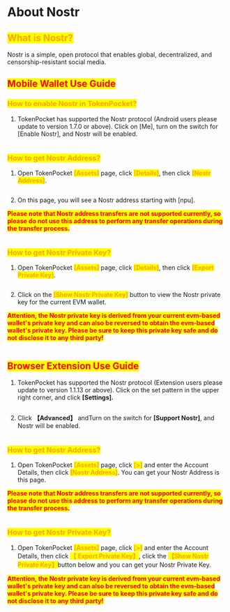 # About Nostr

## <mark style="color:orange;">What is Nostr?</mark>

Nostr is a simple, open protocol that enables global, decentralized, and censorship-resistant social media.



## <mark style="color:red;">Mobile Wallet Use Guide</mark>

### &#x20;<mark style="color:orange;">How to enable Nostr in TokenPocket?</mark>

1. TokenPocket has supported the Nostr protocol (Android users please update to version 1.7.0 or above). Click on \[Me], turn on the switch for \[Enable Nostr], and Nostr will be enabled.

<figure><img src="../../.gitbook/assets/n1 1.png" alt=""><figcaption></figcaption></figure>

### <mark style="color:orange;">How to get Nostr Address?</mark>

1. Open TokenPocket <mark style="color:orange;">**\[Assets]**</mark> page, click <mark style="color:orange;">**\[Details]**</mark>, then click <mark style="color:orange;">**\[Nostr Address]**</mark>.

<figure><img src="../../.gitbook/assets/n2 1.png" alt=""><figcaption></figcaption></figure>

2. On this page, you will see a Nostr address starting with \[npu].&#x20;

<mark style="color:red;">**Please note that Nostr address transfers are not supported currently, so please do not use this address to perform any transfer operations during the transfer process.**</mark>

<figure><img src="../../.gitbook/assets/n3 1.png" alt=""><figcaption></figcaption></figure>



### <mark style="color:orange;">How to get Nostr Private Key?</mark>

1. Open TokenPocket <mark style="color:orange;">**\[Assets]**</mark> page, click <mark style="color:orange;">**\[Details]**</mark>, then click <mark style="color:orange;">**\[Export Private Key]**</mark>.

<figure><img src="../../.gitbook/assets/n4 1.png" alt=""><figcaption></figcaption></figure>

2. Click on the <mark style="color:orange;">**\[Show Nostr Private Key]**</mark> button to view the Nostr private key for the current EVM wallet.

<mark style="color:red;">**Attention, the Nostr private key is derived from your current evm-based wallet's private key and can also be reversed to obtain the evm-based wallet's private key. Please be sure to keep this private key safe and do not disclose it to any third party!**</mark>

<figure><img src="../../.gitbook/assets/n5 1 (1).png" alt=""><figcaption></figcaption></figure>

## <mark style="color:red;">Browser Extension Use Guide</mark>

1. TokenPocket has supported the Nostr protocol (Extension users please update to version 1.1.13 or above). Click on the set pattern in the upper right corner, and click **\[Settings].**&#x20;

<figure><img src="../../.gitbook/assets/en 1.png" alt=""><figcaption></figcaption></figure>

2. Click **【Advanced】** andTurn on the switch for **\[Support Nostr]**, and Nostr will be enabled.

<figure><img src="../../.gitbook/assets/en 2 (1).png" alt=""><figcaption></figcaption></figure>

### <mark style="color:orange;">How to get Nostr Address?</mark>

1. Open TokenPocket <mark style="color:orange;">**\[Assets]**</mark> page, click <mark style="color:orange;">**\[>]**</mark> and enter the Account Details, then click <mark style="color:orange;">**\[Nostr Address]**</mark>. You can get your Nostr Address is this page.

<mark style="color:red;">**Please note that Nostr address transfers are not supported currently, so please do not use this address to perform any transfer operations during the transfer process.**</mark>

<figure><img src="../../.gitbook/assets/en 3 (1).png" alt=""><figcaption></figcaption></figure>

### <mark style="color:orange;">How to get Nostr Private Key?</mark>

1. Open TokenPocket <mark style="color:orange;">**\[Assets]**</mark> page, click <mark style="color:orange;">**\[>]**</mark> and enter the Account Details, then click <mark style="color:orange;">**【 Export Private Key】**</mark>, click the <mark style="color:orange;">**【Show Nostr Private Key】**</mark>button below and you can get your Nostr Private Key.

<mark style="color:red;">**Attention, the Nostr private key is derived from your current evm-based wallet's private key and can also be reversed to obtain the evm-based wallet's private key. Please be sure to keep this private key safe and do not disclose it to any third party!**</mark>

<figure><img src="../../.gitbook/assets/en 4.png" alt=""><figcaption></figcaption></figure>
